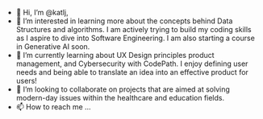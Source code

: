 - 👋 Hi, I’m @katlj,
- 👀 I’m interested in learning more about the concepts behind Data Structures and algorithms. I am actively trying to build my coding skills as I aspire to dive into Software Engineering. I am also starting a course in Generative AI soon.
- 🌱 I’m currently learning about UX Design principles product management, and Cybersecurity with CodePath. I enjoy defining user needs and being able to translate an idea into an effective product for users!
- 💞️ I’m looking to collaborate on projects that are aimed at solving modern-day issues within the healthcare and education fields.
- 📫 How to reach me ...

<!---
katlj/katlj is a ✨ special ✨ repository because its `README.md` (this file) appears on your GitHub profile.
You can click the Preview link to take a look at your changes.
--->
